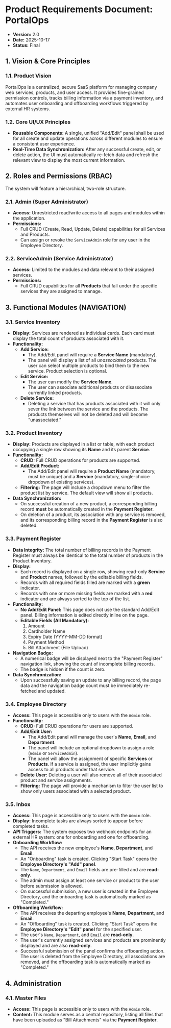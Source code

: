 # Product Requirements Document: PortalOps

- **Version:** 2.0
- **Date:** 2025-10-17
- **Status:** Final

## 1. Vision & Core Principles

### 1.1. Product Vision
PortalOps is a centralized, secure SaaS platform for managing company web services, products, and user access. It provides fine-grained permission controls, tracks billing information via a payment inventory, and automates user onboarding and offboarding workflows triggered by external HR systems.

### 1.2. Core UI/UX Principles
- **Reusable Components:** A single, unified "Add/Edit" panel shall be used for all create and update operations across different modules to ensure a consistent user experience.
- **Real-Time Data Synchronization:** After any successful create, edit, or delete action, the UI must automatically re-fetch data and refresh the relevant view to display the most current information.

## 2. Roles and Permissions (RBAC)

The system will feature a hierarchical, two-role structure.

### 2.1. Admin (Super Administrator)
- **Access:** Unrestricted read/write access to all pages and modules within the application.
- **Permissions:**
    - Full CRUD (Create, Read, Update, Delete) capabilities for all Services and Products.
    - Can assign or revoke the `ServiceAdmin` role for any user in the Employee Directory.

### 2.2. ServiceAdmin (Service Administrator)
- **Access:** Limited to the modules and data relevant to their assigned services.
- **Permissions:**
    - Full CRUD capabilities for all **Products** that fall under the specific services they are assigned to manage.

## 3. Functional Modules (NAVIGATION)

### 3.1. Service Inventory
- **Display:** Services are rendered as individual cards. Each card must display the total count of products associated with it.
- **Functionality:**
    - **Add Service:**
        - The Add/Edit panel will require a **Service Name** (mandatory).
        - The panel will display a list of all *unassociated* products. The user can select multiple products to bind them to the new service. Product selection is optional.
    - **Edit Service:**
        - The user can modify the **Service Name**.
        - The user can associate additional products or disassociate currently linked products.
    - **Delete Service:**
        - Deleting a service that has products associated with it will only sever the link between the service and the products. The products themselves will not be deleted and will become "unassociated."

### 3.2. Product Inventory
- **Display:** Products are displayed in a list or table, with each product occupying a single row showing its **Name** and its parent **Service**.
- **Functionality:**
    - **CRUD:** Full CRUD operations for products are supported.
    - **Add/Edit Product:**
        - The Add/Edit panel will require a **Product Name** (mandatory, must be unique) and a **Service** (mandatory, single-choice dropdown of existing services).
    - **Filtering:** The page will include a dropdown menu to filter the product list by service. The default view will show all products.
- **Data Synchronization:**
    - On successful creation of a new product, a corresponding billing record **must** be automatically created in the **Payment Register**.
    - On deletion of a product, its association with any service is removed, and its corresponding billing record in the **Payment Register** is also deleted.

### 3.3. Payment Register
- **Data Integrity:** The total number of billing records in the Payment Register must always be identical to the total number of products in the Product Inventory.
- **Display:**
    - Each record is displayed on a single row, showing read-only **Service** and **Product** names, followed by the editable billing fields.
    - Records with all required fields filled are marked with a **green** indicator.
    - Records with one or more missing fields are marked with a **red** indicator and are always sorted to the top of the list.
- **Functionality:**
    - **No Add/Edit Panel:** This page does not use the standard Add/Edit panel. Billing information is edited directly inline on the page.
    - **Editable Fields (All Mandatory):**
        1.  Amount
        2.  Cardholder Name
        3.  Expiry Date (YYYY-MM-DD format)
        4.  Payment Method
        5.  Bill Attachment (File Upload)
- **Navigation Badge:**
    - A numerical badge will be displayed next to the "Payment Register" navigation link, showing the count of incomplete billing records.
    - The badge is hidden if the count is zero.
- **Data Synchronization:**
    - Upon successfully saving an update to any billing record, the page data and the navigation badge count must be immediately re-fetched and updated.

### 3.4. Employee Directory
- **Access:** This page is accessible only to users with the `Admin` role.
- **Functionality:**
    - **CRUD:** Full CRUD operations for users are supported.
    - **Add/Edit User:**
        - The Add/Edit panel will manage the user's **Name**, **Email**, and **Department**.
        - The panel will include an optional dropdown to assign a role (`Admin` or `ServiceAdmin`).
        - The panel will allow the assignment of specific **Services** or **Products**. If a service is assigned, the user implicitly gains access to all products under that service.
    - **Delete User:** Deleting a user will also remove all of their associated product and service assignments.
    - **Filtering:** The page will provide a mechanism to filter the user list to show only users associated with a selected product.

### 3.5. Inbox
- **Access:** This page is accessible only to users with the `Admin` role.
- **Display:** Incomplete tasks are always sorted to appear before completed tasks.
- **API Triggers:** The system exposes two webhook endpoints for an external HR system: one for onboarding and one for offboarding.
- **Onboarding Workflow:**
    - The API receives the new employee's **Name**, **Department**, and **Email**.
    - An "Onboarding" task is created. Clicking "Start Task" opens the **Employee Directory's "Add" panel**.
    - The `Name`, `Department`, and `Email` fields are pre-filled and are **read-only**.
    - The admin must assign at least one service or product to the user before submission is allowed.
    - On successful submission, a new user is created in the Employee Directory, and the onboarding task is automatically marked as "Completed."
- **Offboarding Workflow:**
    - The API receives the departing employee's **Name**, **Department**, and **Email**.
    - An "Offboarding" task is created. Clicking "Start Task" opens the **Employee Directory's "Edit" panel** for the specified user.
    - The user's `Name`, `Department`, and `Email` are **read-only**.
    - The user's currently assigned services and products are prominently displayed and are also **read-only**.
    - Successful submission of the panel confirms the offboarding action. The user is deleted from the Employee Directory, all associations are removed, and the offboarding task is automatically marked as "Completed."

## 4. Administration

### 4.1. Master Files
- **Access:** This page is accessible only to users with the `Admin` role.
- **Content:** This module serves as a central repository, listing all files that have been uploaded as "Bill Attachments" via the **Payment Register**.